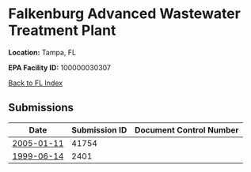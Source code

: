 # Falkenburg Advanced Wastewater Treatment Plant

**Location:** Tampa, FL

**EPA Facility ID:** 100000030307

[Back to FL Index](../../index.md)

## Submissions

| Date | Submission ID | Document Control Number |
|------|--------------|-------------------------|
| [2005-01-11](submissions/41754.md) | 41754 |  |
| [1999-06-14](submissions/2401.md) | 2401 |  |
